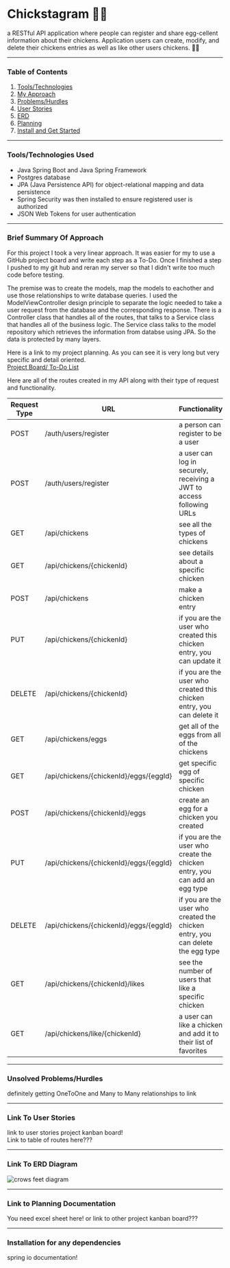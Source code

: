 # Chickstagram 🐔💞
a RESTful API application where people can register and share egg-cellent information about their chickens. Application users can create, modify, and delete their chickens entries as well as like other users chickens. 🐣🥚
***
### Table of Contents 
1. [Tools/Technologies](#tools)
2. [My Approach](#summary)
3. [Problems/Hurdles](#problems)
4. [User Stories](#userstories)
5. [ERD](#erd)
6. [Planning](#planning)
7. [Install and Get Started](#install)

***
### Tools/Technologies Used <a name="tools"></a>
* Java Spring Boot and Java Spring Framework
* Postgres database
* JPA (Java Persistence API) for object-relational mapping and data persistence
* Spring Security was then installed to ensure registered user is authorized 
* JSON Web Tokens for user authentication
***
### Brief Summary Of Approach <a name="summary"></a>
For this project I took a very linear approach. It was easier for my to use a GitHub project board and write each step as a To-Do. Once I finished a step I pushed to my git hub and reran my server so that I didn't write too much code before testing. 

The premise was to create the models, map the models to eachother and use those relationships to write database queries. I used the ModelViewController design principle to separate the logic needed to take a user request from the database and the corresponding response. There is a Controller class that handles all of the routes, that talks to a Service class that handles all of the business logic. The Service class talks to the model repository which retrieves the information from databse using JPA. So the data is protected by many layers.  

Here is a link to my project planning. As you can see it is very long but very specific and detail oriented.   
[Project Board/ To-Do List](#https://github.com/users/Halleywood/projects/9)

Here are all of the routes created in my API along with their type of request and functionality. 

| Request Type | URL                                    | Functionality                                                                  |
|--------------|----------------------------------------|--------------------------------------------------------------------------------|
| POST         | /auth/users/register                   | a person can register to be a user                                             |
| POST         | /auth/users/register                   | a user can log in securely, receiving a JWT to access following URLs           |
| GET          | /api/chickens                          | see all the types of chickens                                                  |
| GET          | /api/chickens/{chickenId}              | see details about a specific chicken                                           |
| POST         | /api/chickens                          | make a chicken entry                                                           |
| PUT          | /api/chickens/{chickenId}              | if you are the user who created this chicken entry, you can update it          |
| DELETE       | /api/chickens/{chickenId}              | if you are the user who created this chicken entry, you can delete it          |
| GET          | /api/chickens/eggs                     | get all of the eggs from all of the chickens                                   |
| GET          | /api/chickens/{chickenId}/eggs/{eggId} | get specific egg of specific chicken                                           |
| POST         | /api/chickens/{chickenId}/eggs         | create an egg for a chicken you created                                        |
| PUT          | /api/chickens/{chickenId}/eggs/{eggId} | if you are the user who create the chicken entry, you can add an egg type      |
| DELETE       | /api/chickens/{chickenId}/eggs/{eggId} | if you are the user who created the chicken entry, you can delete the egg type |
| GET          | /api/chickens/{chickenId}/likes        | see the number of users that like a specific chicken                           |
| GET          | /api/chickens/like/{chickenId}         | a user can like a chicken and add it to their list of favorites                |

***
### Unsolved Problems/Hurdles <a name="problems"></a>
definitely getting OneToOne and Many to Many relationships to link
***
### Link To User Stories <a name="userstories"></a>
link to user stories project kanban board!  
Link to table of routes here???
***
### Link To ERD Diagram <a name="erd"></a>
![crows feet diagram](#"C:\Users\kelse\Desktop\crowsfeetERD.png")
***
### Link to Planning Documentation <a name="planning"></a>
You need excel sheet here! or link to other project kanban board???
***
### Installation for any dependencies <a name="install"></a>
spring io documentation! 